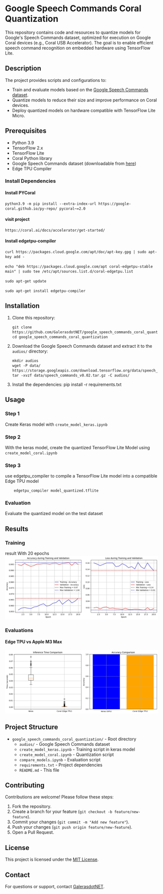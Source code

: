 # Google Speech Commands Coral Quantization

This repository contains code and resources to quantize models for Google's Speech Commands dataset, optimized for execution on Google Coral devices (e.g., Coral USB Accelerator). The goal is to enable efficient speech command recognition on embedded hardware using TensorFlow Lite.

## Description

The project provides scripts and configurations to:
- Train and evaluate models based on the [Google Speech Commands dataset](https://ai.googleblog.com/2017/08/launching-speech-commands-dataset.html).
- Quantize models to reduce their size and improve performance on Coral devices.
- Deploy quantized models on hardware compatible with TensorFlow Lite Micro.

## Prerequisites

- Python 3.9
- TensorFlow 2.x
- TensorFlow Lite
- Coral Python library
- Google Speech Commands dataset (downloadable from [here](https://storage.googleapis.com/download.tensorflow.org/data/speech_commands_v0.02.tar.gz))
- Edge TPU Compiler

### Install Dependencies
#### Install PYCoral
    python3.9 -m pip install --extra-index-url https://google-coral.github.io/py-repo/ pycoral~=2.0

#### visit project
    https://coral.ai/docs/accelerator/get-started/

#### Install edgetpu-compiler
    curl https://packages.cloud.google.com/apt/doc/apt-key.gpg | sudo apt-key add -

    echo "deb https://packages.cloud.google.com/apt coral-edgetpu-stable main" | sudo tee /etc/apt/sources.list.d/coral-edgetpu.list

    sudo apt-get update

    sudo apt-get install edgetpu-compiler

    
## Installation

1. Clone this repository:
    ```
    git clone https://github.com/GalerasdotNET/google_speech_commands_coral_quantization.git
    cd google_speech_commands_coral_quantization
    ```

2. Download the Google Speech Commands dataset and extract it to the `audios/` directory:
   ```
   mkdir audios
   wget -P data/ https://storage.googleapis.com/download.tensorflow.org/data/speech_commands_v0.02.tar.gz
   tar -xvzf data/speech_commands_v0.02.tar.gz -C audios/
   ```

3. Install the dependencies:
   pip install -r requirements.txt

## Usage

### Step 1
Create Keras model with `create_model_keras.ipynb`

### Step 2
With the keras model, create the quantized TensorFlow Lite Model using `create_model_coral.ipynb`

### Step 3
use edgetpu_compiler to compile a TensorFlow Lite model into a compatible Edge TPU model
```
    edgetpu_compiler model_quantized.tflite
```


### Evaluation
Evaluate the quantized model on the test dataset

## Results

### Training
result With 20 epochs 
![Training loss - accuracy](./result_images/training.jpeg)

### Evaluations

#### Edge TPU vs Apple M3 Max
![Edge TPU vs Apple M3 Max](./result_images/M3_Max.png)

## Project Structure

- `google_speech_commands_coral_quantization/` - Root directory
  - `audios/`                       - Google Speech Commands dataset
  - `create_model_keras.ipynb`      - Training script in keras model
  - `create_model_coral.ipynb`      - Quantization script
  - `compare_models.ipynb`          - Evaluation script
  - `requirements.txt`              - Project dependencies
  - `README.md`                     - This file

## Contributing

Contributions are welcome! Please follow these steps:
1. Fork the repository.
2. Create a branch for your feature (`git checkout -b feature/new-feature`).
3. Commit your changes (`git commit -m "Add new feature"`).
4. Push your changes (`git push origin feature/new-feature`).
5. Open a Pull Request.

## License

This project is licensed under the [MIT License](LICENSE).

## Contact

For questions or support, contact [GalerasdotNET](mailto:galeras.net@udenar.edu.co).